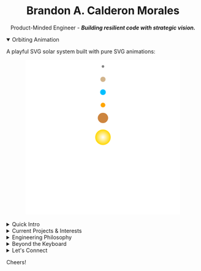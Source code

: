 <div align="center">

# Brandon A. Calderon Morales

Product-Minded Engineer - _**Building resilient code with strategic vision.**_

</div>

<details open>
<summary>Orbiting Animation</summary>

A playful SVG solar system built with pure SVG animations:

<p align="center">
  <img src="assets/orbit.svg" alt="Animated solar orbit" style="width:80%;" />
</p>

</details>

<details>
<summary>Quick Intro</summary>

Once a U.S. Marine managing legal cases, I'm now a self-taught software engineer pursuing a computer science degree. I love turning messy problems into reliable systems and documenting what I learn along the way.

</details>

<details>
<summary>Current Projects & Interests</summary>

- **Docs-as-Code Portfolio:** [My Life as a Dev](https://ba-calderonmorales.github.io/my-life-as-a-dev/) is built with MkDocs Material and a custom AI plugin that helps generate content.
- **Rust Terminal Forge:** A web-based terminal emulator combining Rust tools with a React interface.
- **Shadow Scroll Blossom:** My creative coding playground for generative art in the browser.

</details>

<details>
<summary>Engineering Philosophy</summary>

- Documentation deserves the same care as code. I version and test it like any other artifact.
- Modernizing legacy systems is a challenge I enjoy – there's satisfaction in making old code new again.
- Code should deliver real value, so I approach problems with a product mindset.

</details>

<details>
<summary>Beyond the Keyboard</summary>

I'm bilingual (English/Spanish), a lifelong learner, and a fan of automating everyday tasks. You'll often find me experimenting with new tooling or helping teammates master their workflows.

</details>

<details>
<summary>Let's Connect</summary>

- Check out my docs site for a deeper dive into my projects and experiments.
- Feel free to connect on [LinkedIn](https://www.linkedin.com/in/brandon-calderon-morales/). Mention GitHub so I know where you found me.
- Open an issue or start a discussion in this repo if you have questions or just want to say hi.

</details>

Cheers!
